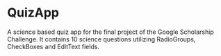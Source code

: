 # QuizApp
A science based quiz app for the final project of the Google Scholarship Challenge. It contains 10 science questions utilizing RadioGroups, CheckBoxes and EditText fields. 
